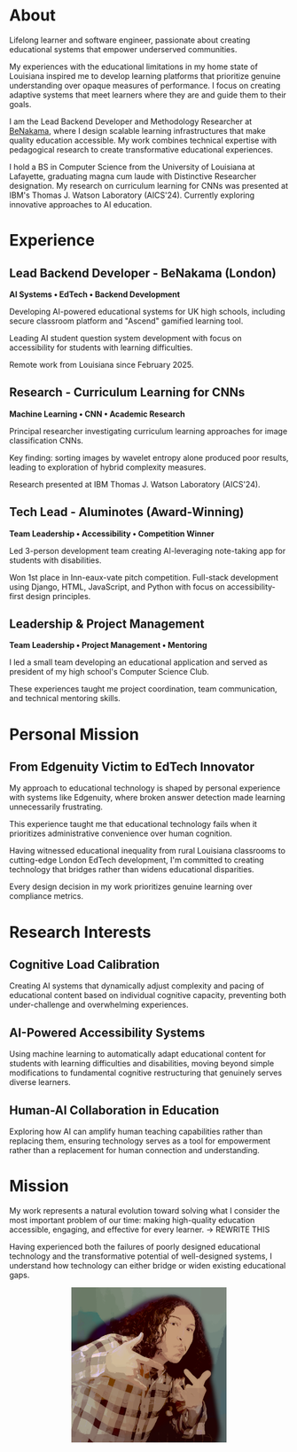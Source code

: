 # About

Lifelong learner and software engineer, passionate about creating educational systems that empower underserved communities.

My experiences with the educational limitations in my home state of Louisiana inspired me to develop learning platforms that prioritize genuine understanding over opaque measures of performance. I focus on creating adaptive systems that meet learners where they are and guide them to their goals.

I am the Lead Backend Developer and Methodology Researcher at [BeNakama](https://benakama.com/), where I design scalable learning infrastructures that make quality education accessible. My work combines technical expertise with pedagogical research to create transformative educational experiences.

I hold a BS in Computer Science from the University of Louisiana at Lafayette, graduating magna cum laude with Distinctive Researcher designation. My research on curriculum learning for CNNs was presented at IBM's Thomas J. Watson Laboratory (AICS'24). Currently exploring innovative approaches to AI education.

# Experience

## Lead Backend Developer - BeNakama (London)
**AI Systems • EdTech • Backend Development**

Developing AI-powered educational systems for UK high schools, including secure classroom platform and "Ascend" gamified learning tool. 

Leading AI student question system development with focus on accessibility for students with learning difficulties. 

Remote work from Louisiana since February 2025.

## Research - Curriculum Learning for CNNs
**Machine Learning • CNN • Academic Research**

Principal researcher investigating curriculum learning approaches for image classification CNNs. 

Key finding: sorting images by wavelet entropy alone produced poor results, leading to exploration of hybrid complexity measures. 

Research presented at IBM Thomas J. Watson Laboratory (AICS'24).

## Tech Lead - Aluminotes (Award-Winning)
**Team Leadership • Accessibility • Competition Winner**

Led 3-person development team creating AI-leveraging note-taking app for students with disabilities. 

Won 1st place in Inn-eaux-vate pitch competition. Full-stack development using Django, HTML, JavaScript, and Python with focus on accessibility-first design principles.

## Leadership & Project Management
**Team Leadership • Project Management • Mentoring**

I led a small team developing an educational application and served as president of my high school's Computer Science Club. 

These experiences taught me project coordination, team communication, and technical mentoring skills.

# Personal Mission

## From Edgenuity Victim to EdTech Innovator

My approach to educational technology is shaped by personal experience with systems like Edgenuity, where broken answer detection made learning unnecessarily frustrating. 

This experience taught me that educational technology fails when it prioritizes administrative convenience over human cognition.

Having witnessed educational inequality from rural Louisiana classrooms to cutting-edge London EdTech development, I'm committed to creating technology that bridges rather than widens educational disparities. 

Every design decision in my work prioritizes genuine learning over compliance metrics.

# Research Interests

## Cognitive Load Calibration

Creating AI systems that dynamically adjust complexity and pacing of educational content based on individual cognitive capacity, preventing both under-challenge and overwhelming experiences.

## AI-Powered Accessibility Systems

Using machine learning to automatically adapt educational content for students with learning difficulties and disabilities, moving beyond simple modifications to fundamental cognitive restructuring that genuinely serves diverse learners.

## Human-AI Collaboration in Education

Exploring how AI can amplify human teaching capabilities rather than replacing them, ensuring technology serves as a tool for empowerment rather than a replacement for human connection and understanding.

# Mission

My work represents a natural evolution toward solving what I consider the most important problem of our time: making high-quality education accessible, engaging, and effective for every learner.  -> REWRITE THIS

Having experienced both the failures of poorly designed educational technology and the transformative potential of well-designed systems, I understand how technology can either bridge or widen existing educational gaps.

<p align="center">
    <img src="image6.png" style="height: auto;width: 20em;">
</p>